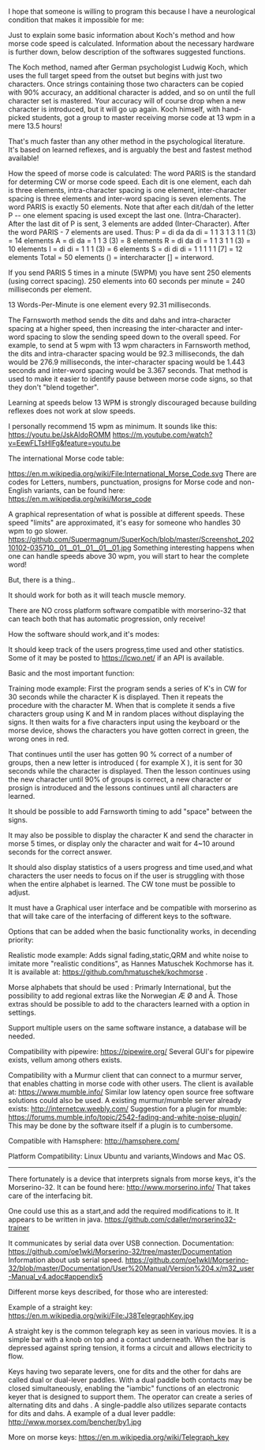 I hope that someone is willing to program this because I have a neurological condition that makes it impossible for me:

Just to explain some basic information about Koch's method and how morse code speed is calculated. Information about the necessary hardware is further down, below description of the softwares suggested functions.

The Koch method, named after German psychologist Ludwig Koch, which uses the full target speed from the outset but begins with just two characters. Once strings containing those two characters can be copied with 90% accuracy, an additional character is added, and so on until the full character set is mastered. Your accuracy will of course drop when a new character is introduced, but it will go up again.
Koch himself, with hand-picked students, got a group to master receiving morse code at 13 wpm in a mere 13.5 hours!

That's much faster than any other method in the psychological literature. It's based on learned reflexes, and is arguably the best and fastest method available!

How the speed of morse code is calculated: 
The word PARIS is the standard for determing CW or morse code speed. Each dit is one element, each dah is three elements, intra-character spacing is one element, inter-character spacing is three elements and inter-word spacing is seven elements. 
The word PARIS is exactly 50 elements. Note that after each dit/dah of the letter P -- one element spacing is used except the last one. (Intra-Character). After the last dit of P is sent, 3 elements are added (Inter-Character). After the word PARIS - 7 elements are used. Thus: P = di da da di = 1 1 3 1 3 1 1 (3) = 14 elements A = di da = 1 1 3 (3) = 8 elements R = di da di = 1 1 3 1 1 (3) = 10 elements I = di di = 1 1 1 (3) = 6 elements S = di di di = 1 1 1 1 1 [7] = 12 elements Total = 50 elements () = intercharacter [] = interword.

If you send PARIS 5 times in a minute (5WPM) you have sent 250 elements (using correct spacing). 250 elements into 60 seconds per minute = 240 milliseconds per element.

13 Words-Per-Minute is one element every 92.31 milliseconds. 

The Farnsworth method sends the dits and dahs and intra-character spacing at a higher speed, then increasing the inter-character and inter-word spacing to slow the sending speed down to the overall speed. For example, to send at 5 wpm with 13 wpm characters in Farnsworth method, the dits and intra-character spacing would be 92.3 milliseconds, the dah would be 276.9 milliseconds, the inter-character spacing would be 1.443 seconds and inter-word spacing would be 3.367 seconds.
That method is used to make it easier to identify pause between morse code signs, so that they don't "blend together".

Learning at speeds below 13 WPM is strongly discouraged because building reflexes does not work at slow speeds.

I personally recommend 15 wpm as minimum.
It sounds like this:
https://youtu.be/JskAldoROMM
https://m.youtube.com/watch?v=EewFLTsHlFg&feature=youtu.be

The international Morse code table:

https://en.m.wikipedia.org/wiki/File:International_Morse_Code.svg There are codes for Letters, numbers, punctuation, prosigns for Morse code and non-English variants, can be found here: https://en.m.wikipedia.org/wiki/Morse_code

A graphical representation of what is possible at different speeds. These speed "limits" are approximated, it's easy for someone who handles 30 wpm to go slower. https://github.com/Supermagnum/SuperKoch/blob/master/Screenshot_20210102-035710__01__01__01__01__01.jpg Something interesting happens when one can handle speeds above 30 wpm, you will start to hear the complete word!

But, there is a thing..

It should work for both as it will teach muscle memory.

There are NO cross platform software compatible with morserino-32 that can teach both that has automatic progression, only receive!

How the software should work,and it's modes:

It should keep track of the users progress,time used and other statistics. Some of it may be posted to https://lcwo.net/ if an API is available.

Basic and the most important function:

Training mode example: First the program sends a series of K's in CW for 30 seconds while the character K is displayed. 
Then it repeats the procedure with the character M. When that is complete it sends a five characters group using K and M in random places without displaying the signs. 
It then waits for a five characters input using the keyboard or the morse device, shows the characters you have gotten correct in green, the wrong ones in red.
 
That continues until the user has gotten 90 % correct of a number of groups, then a new letter is introduced ( for example X ), it is sent for 30 seconds while the character is displayed. Then the lesson continues using the new character until 90% of groups is correct, a new character or prosign is introduced and the lessons continues until all characters are learned.

It should be possible to add Farnsworth timing to add "space" between the signs.

It may also be possible to display the character K and send the character in morse 5 times, or display only the character and wait for 4~10 around seconds for the correct answer.

It should also display statistics of a users progress and time used,and what characters the user needs to focus on if the user is struggling with those when the entire alphabet is learned.
The CW tone must be possible to adjust.

It must have a Graphical user interface and be compatible with morserino as that will take care of the interfacing of different keys to the software. 

Options that can be added when the basic functionality works, in decending priority:

Realistic mode example: Adds signal fading,static,QRM and white noise to imitate more "realistic conditions", as Hannes Matuschek Kochmorse has it. 
It is available at: https://github.com/hmatuschek/kochmorse . 

Morse alphabets that should be used : Primarly International, but the possibility to add regional extras like the Norwegian Æ Ø and Å. Those extras should be possible to add to the characters learned with a option in settings.

Support multiple users on the same software instance, a database will be needed.

Compatibility with pipewire: https://pipewire.org/ Several GUI's for pipewire exists, vellum among others exists.

Compatibility with a Murmur client that can connect to a murmur server, that enables chatting in morse code with other users. 
The client is available at: https://www.mumble.info/ Similar low latency open source free software solutions could also be used. A existing murmur/mumble server already exists: http://internetcw.weebly.com/ 
Suggestion for a plugin for mumble: https://forums.mumble.info/topic/2542-fading-and-white-noise-plugin/ 
This may be done by the software itself if a plugin is to cumbersome.

Compatible with Hamsphere: http://hamsphere.com/

Platform Compatibility: Linux Ubuntu and variants,Windows and Mac OS.

--------

There fortunately is a device that interprets signals from morse keys, it's the Morserino-32.
It can be found here: http://www.morserino.info/
That takes care of the interfacing bit.

One could use this as a start,and add the required modifications to it.
It appears to be written in java.
https://github.com/cdaller/morserino32-trainer

It communicates by serial data over USB connection. Documentation: https://github.com/oe1wkl/Morserino-32/tree/master/Documentation Information about usb serial speed. https://github.com/oe1wkl/Morserino-32/blob/master/Documentation/User%20Manual/Version%204.x/m32_user-Manual_v4.adoc#appendix5

Different morse keys described, for those who are interested:

Example of a straight key: https://en.m.wikipedia.org/wiki/File:J38TelegraphKey.jpg

A straight key is the common telegraph key as seen in various movies. It is a simple bar with a knob on top and a contact underneath. When the bar is depressed against spring tension, it forms a circuit and allows electricity to flow. 

Keys having two separate levers, one for dits and the other for dahs are called dual or dual-lever paddles. With a dual paddle both contacts may be closed simultaneously, enabling the "iambic" functions of an electronic keyer that is designed to support them. The operator can create a series of alternating dits and dahs . A single-paddle also utilizes separate contacts for dits and dahs. A example of a dual lever paddle: http://www.morsex.com/bencher/by1.jpg

More on morse keys: https://en.m.wikipedia.org/wiki/Telegraph_key





